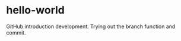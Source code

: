 hello-world
===========

GitHub introduction development.
Trying out the branch function and commit.
